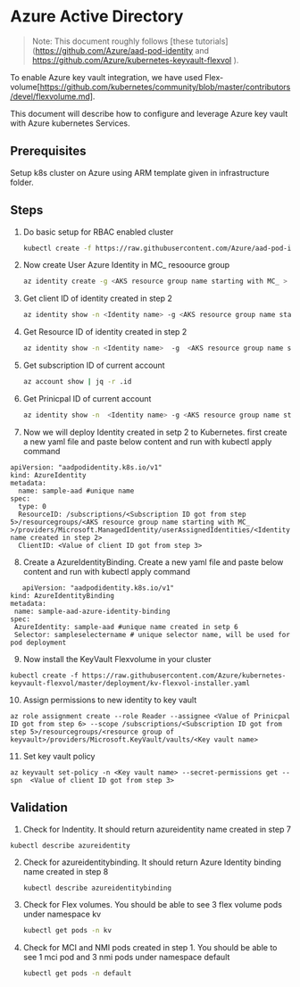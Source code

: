 # Azure Active Directory

> Note: This document roughly follows [these tutorials](https://github.com/Azure/aad-pod-identity and https://github.com/Azure/kubernetes-keyvault-flexvol ).

To enable Azure key vault integration, we have used Flex-volume[https://github.com/kubernetes/community/blob/master/contributors/devel/flexvolume.md].

This document will describe how to configure and leverage Azure key vault with Azure kubernetes Services.

## Prerequisites

Setup k8s cluster on Azure using ARM template given in infrastructure folder.

## Steps 

1. Do basic setup for RBAC enabled cluster
   ``` Bash
   kubectl create -f https://raw.githubusercontent.com/Azure/aad-pod-identity/master/deploy/infra/deployment-rbac.yaml
   ```

2. Now create User Azure Identity in  MC_ resoource group
   ``` Bash
   az identity create -g <AKS resource group name starting with MC_ > -n <Identity name>
   ```
3. Get client ID of identity created in step 2
    ``` Bash
    az identity show -n <Identity name> -g <AKS resource group name starting with MC_ > | jq -r .clientId
    ```

4. Get Resource ID of identity created in step 2
   ``` Bash
   az identity show -n <Identity name>  -g  <AKS resource group name starting with MC_ > | jq -r .id
   ```
5. Get subscription ID of current account
   ``` Bash
   az account show | jq -r .id
   ```
6. Get Prinicpal ID of current account
   ``` Bash
   az identity show -n  <Identity name> -g <AKS resource group name starting with MC_ > | jq -r .principalId
   ```
7. Now we will deploy Identity created in setp 2 to Kubernetes. first create a new yaml file and paste below content  and run with kubectl apply command
```
apiVersion: "aadpodidentity.k8s.io/v1"
kind: AzureIdentity
metadata:
  name: sample-aad #unique name
spec:
  type: 0
  ResourceID: /subscriptions/<Subscription ID got from step 5>/resourcegroups/<AKS resource group name starting with MC_ >/providers/Microsoft.ManagedIdentity/userAssignedIdentities/<Identity name created in step 2>
  ClientID: <Value of client ID got from step 3>

```
8. Create a AzureIdentityBinding. Create a new yaml file and paste below content  and run with kubectl apply command
```
   apiVersion: "aadpodidentity.k8s.io/v1"
kind: AzureIdentityBinding
metadata:
 name: sample-aad-azure-identity-binding
spec:
 AzureIdentity: sample-aad #unique name created in setp 6
 Selector: sampleselectername # unique selector name, will be used for pod deployment
```
9. Now install the KeyVault Flexvolume in your cluster
  ``` 
kubectl create -f https://raw.githubusercontent.com/Azure/kubernetes-keyvault-flexvol/master/deployment/kv-flexvol-installer.yaml 
   ```
10.  Assign permissions to new identity to key vault
    
    az role assignment create --role Reader --assignee <Value of Prinicpal ID got from step 6> --scope /subscriptions/<Subscription ID got from step 5>/resourcegroups/<resource group of keyvault>/providers/Microsoft.KeyVault/vaults/<Key vault name>
    
11. Set key vault policy 
```   
az keyvault set-policy -n <Key vault name> --secret-permissions get --spn  <Value of client ID got from step 3>
```

## Validation

1.  Check for Indentity. It should return azureidentity name created in step 7
   ``` 
   kubectl describe azureidentity
   ```
2. Check for azureidentitybinding. It should return Azure Identity binding name created in step 8
   ``` 
   kubectl describe azureidentitybinding
   ```
3. Check for Flex volumes. You should be able to see 3 flex volume pods under namespace kv
   ``` Bash
   kubectl get pods -n kv
   ```
4. Check for MCI and NMI pods created in step 1. You should be able to see 1 mci pod and 3 nmi pods under namespace default
   ``` Bash
   kubectl get pods -n default
   ```
